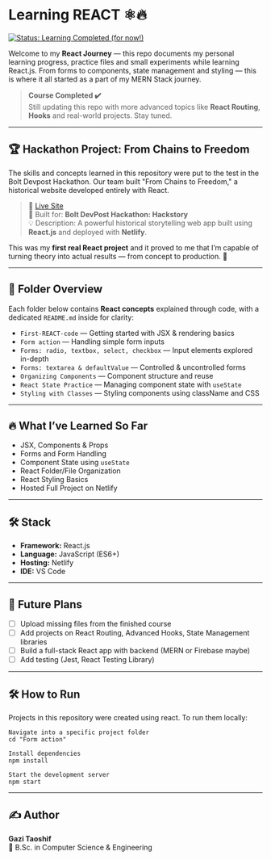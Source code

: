 # Learning REACT ⚛️🔥
[![Status: Learning Completed (for now!)](https://img.shields.io/badge/Status-Learning%20Completed%20-brightgreen.svg?style=for-the-badge)](https://github.com/Taoshif1/LearningTS)

Welcome to my **React Journey** — this repo documents my personal learning progress, practice files and small experiments while learning React.js. From forms to components, state management and styling — this is where it all started as a part of my MERN Stack journey.

> **Course Completed ✔️**  
> Still updating this repo with more advanced topics like **React Routing**, **Hooks** and real-world projects. Stay tuned.

---

## 🏆  Hackathon Project: From Chains to Freedom

The skills and concepts learned in this repository were put to the test in the Bolt Devpost Hackathon. Our team built "From Chains to Freedom," a historical website developed entirely with React.

> 🔗 [Live Site](https://fromchainstofreedom.netlify.app)  
> 🧠 Built for: **Bolt DevPost Hackathon: Hackstory**  
> 💡 Description: A powerful historical storytelling web app built using **React.js** and deployed with **Netlify**.

This was my **first real React project** and it proved to me that I’m capable of turning theory into actual results — from concept to production. 💪

---

## 📁 Folder Overview

Each folder below contains **React concepts** explained through code, with a dedicated `README.md` inside for clarity:

- `First-REACT-code` — Getting started with JSX & rendering basics
- `Form action` — Handling simple form inputs
- `Forms: radio, textbox, select, checkbox` — Input elements explored in-depth
- `Forms: textarea & defaultValue` — Controlled & uncontrolled forms
- `Organizing Components` — Component structure and reuse
- `React State Practice` — Managing component state with `useState`
- `Styling with Classes` — Styling components using className and CSS

---

## 🔥 What I’ve Learned So Far

- JSX, Components & Props
- Forms and Form Handling
- Component State using `useState`
- React Folder/File Organization
- React Styling Basics
- Hosted Full Project on Netlify

---

## 🛠️ Stack

- **Framework:** React.js
- **Language:** JavaScript (ES6+)
- **Hosting:** Netlify
- **IDE:** VS Code

---

## 📌 Future Plans

- [ ] Upload missing files from the finished course
- [ ] Add projects on React Routing, Advanced Hooks, State Management libraries
- [ ] Build a full-stack React app with backend (MERN or Firebase maybe)
- [ ] Add testing (Jest, React Testing Library)

---

## 🛠️ How to Run
Projects in this repository were created using react. To run them locally:

```
Navigate into a specific project folder
cd "Form action"

Install dependencies
npm install

Start the development server
npm start
```

---

## ✍️ Author

**Gazi Taoshif**  
🚀 B.Sc. in Computer Science & Engineering 
